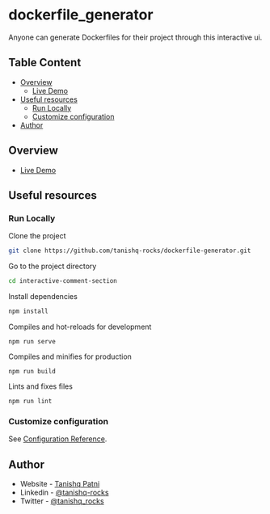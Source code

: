 # dockerfile_generator
Anyone can generate Dockerfiles for their project through this interactive ui.

## Table Content

- [Overview](#overview)
  - [Live Demo](#)
- [Useful resources](#useful-resources)
  - [Run Locally](#run-locally)
  - [Customize configuration](#customize-configuration)
- [Author](#author)

## Overview

- [Live Demo](#)

## Useful resources

### Run Locally

Clone the project

```bash
git clone https://github.com/tanishq-rocks/dockerfile-generator.git
```

Go to the project directory

```bash
cd interactive-comment-section
```

Install dependencies

```bash
npm install
```

Compiles and hot-reloads for development

```
npm run serve
```

Compiles and minifies for production

```
npm run build
```

Lints and fixes files

```
npm run lint
```

### Customize configuration

See [Configuration Reference](https://cli.vuejs.org/config/).

## Author

- Website - [Tanishq Patni](https://tanishqlearn.wixsite.com/myportfolio)
- Linkedin - [@tanishq-rocks](https://www.linkedin.com/in/tanishq-rocks/)
- Twitter - [@tanishq_rocks](https://www.twitter.com/tanishq_rocks)
